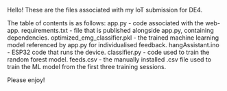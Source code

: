 Hello! These are the files associated with my IoT submission for DE4. 

The table of contents is as follows:
app.py - code associated with the web-app.
requirements.txt - file that is published alongside app.py, containing dependencies. 
optimized_emg_classifier.pkl - the trained machine learning model referenced by app.py for individualised feedback.
hangAssistant.ino - ESP32 code that runs the device.
classifier.py - code used to train the random forest model.
feeds.csv - the manually installed .csv file used to train the ML model from the first three training sessions.

Please enjoy!
